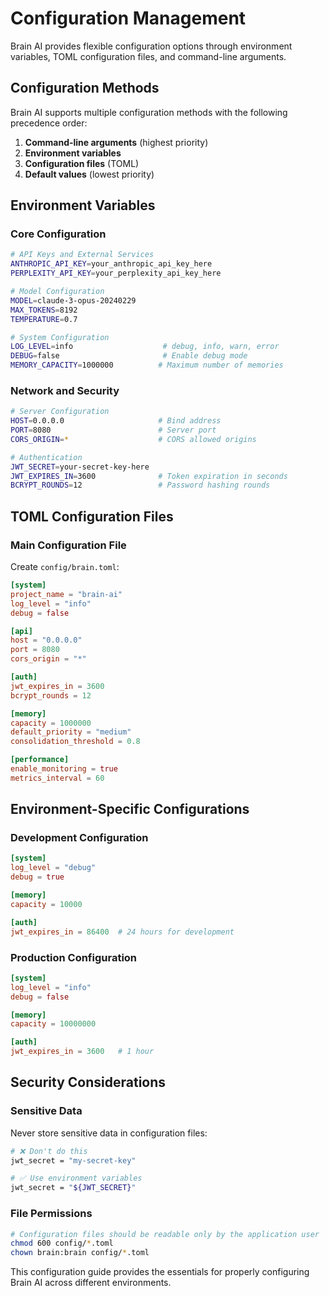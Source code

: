 # Configuration Management

Brain AI provides flexible configuration options through environment variables, TOML configuration files, and command-line arguments.

## Configuration Methods

Brain AI supports multiple configuration methods with the following precedence order:

1. **Command-line arguments** (highest priority)
2. **Environment variables**
3. **Configuration files** (TOML)
4. **Default values** (lowest priority)

## Environment Variables

### Core Configuration

```bash
# API Keys and External Services
ANTHROPIC_API_KEY=your_anthropic_api_key_here
PERPLEXITY_API_KEY=your_perplexity_api_key_here

# Model Configuration
MODEL=claude-3-opus-20240229
MAX_TOKENS=8192
TEMPERATURE=0.7

# System Configuration
LOG_LEVEL=info                    # debug, info, warn, error
DEBUG=false                       # Enable debug mode
MEMORY_CAPACITY=1000000          # Maximum number of memories
```

### Network and Security

```bash
# Server Configuration
HOST=0.0.0.0                     # Bind address
PORT=8080                        # Server port
CORS_ORIGIN=*                    # CORS allowed origins

# Authentication
JWT_SECRET=your-secret-key-here
JWT_EXPIRES_IN=3600              # Token expiration in seconds
BCRYPT_ROUNDS=12                 # Password hashing rounds
```

## TOML Configuration Files

### Main Configuration File

Create `config/brain.toml`:

```toml
[system]
project_name = "brain-ai"
log_level = "info"
debug = false

[api]
host = "0.0.0.0"
port = 8080
cors_origin = "*"

[auth]
jwt_expires_in = 3600
bcrypt_rounds = 12

[memory]
capacity = 1000000
default_priority = "medium"
consolidation_threshold = 0.8

[performance]
enable_monitoring = true
metrics_interval = 60
```

## Environment-Specific Configurations

### Development Configuration

```toml
[system]
log_level = "debug"
debug = true

[memory]
capacity = 10000

[auth]
jwt_expires_in = 86400  # 24 hours for development
```

### Production Configuration

```toml
[system]
log_level = "info"
debug = false

[memory]
capacity = 10000000

[auth]
jwt_expires_in = 3600   # 1 hour
```

## Security Considerations

### Sensitive Data

Never store sensitive data in configuration files:

```bash
# ❌ Don't do this
jwt_secret = "my-secret-key"

# ✅ Use environment variables
jwt_secret = "${JWT_SECRET}"
```

### File Permissions

```bash
# Configuration files should be readable only by the application user
chmod 600 config/*.toml
chown brain:brain config/*.toml
```

This configuration guide provides the essentials for properly configuring Brain AI across different environments.
